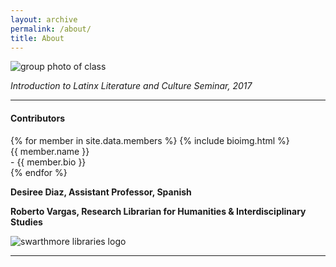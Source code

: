 ```yaml
---
layout: archive
permalink: /about/
title: About
---
```


![group photo of class](../images/class.jpg)

*Introduction to Latinx Literature and Culture Seminar, 2017*


<hr/>

#### Contributors
<div class="bios">
{% for member in site.data.members %}
{% include bioimg.html %}
<div class="col-wide"><div id="title">{{ member.name }}</div> - {{ member.bio }}</div>
{% endfor %}
</div>

**Desiree Diaz, Assistant Professor, Spanish**

**Roberto Vargas, Research Librarian for Humanities & Interdisciplinary Studies** 

![swarthmore libraries logo](../images/logo-mccabe-web.png)

<hr/>